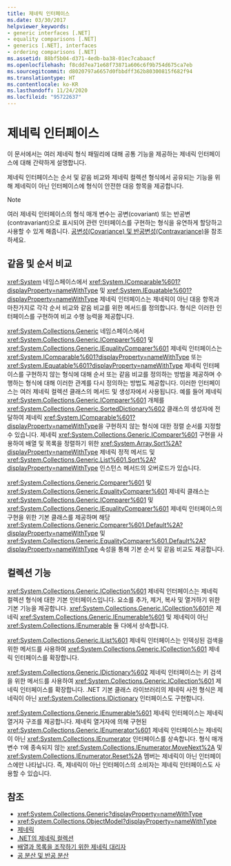 ```yaml
---
title: 제네릭 인터페이스
ms.date: 03/30/2017
helpviewer_keywords:
- generic interfaces [.NET]
- equality comparisons [.NET]
- generics [.NET], interfaces
- ordering comparisons [.NET]
ms.assetid: 88bf5b04-d371-4edb-ba38-01ec7cabaacf
ms.openlocfilehash: f8cdd7ea71e68f73871a606c6f9b754d675ca7eb
ms.sourcegitcommit: d8020797a6657d0fbbdff362b80300815f682f94
ms.translationtype: HT
ms.contentlocale: ko-KR
ms.lasthandoff: 11/24/2020
ms.locfileid: "95722637"
---
```

# <a name="generic-interfaces"></a>제네릭 인터페이스

이 문서에서는 여러 제네릭 형식 패밀리에 대해 공통 기능을 제공하는 제네릭 인터페이스에 대해 간략하게 설명합니다.  
  
제네릭 인터페이스는 순서 및 같음 비교와 제네릭 컬렉션 형식에서 공유되는 기능을 위해 제네릭이 아닌 인터페이스에 형식이 안전한 대응 항목을 제공합니다.  
  
> [!NOTE]
> 여러 제네릭 인터페이스의 형식 매개 변수는 공변(covariant) 또는 반공변(contravariant)으로 표시되어 관련 인터페이스를 구현하는 형식을 유연하게 할당하고 사용할 수 있게 해줍니다. [공변성(Covariance) 및 반공변성(Contravariance)](covariance-and-contravariance.md)을 참조하세요.  
  
## <a name="equality-and-ordering-comparisons"></a>같음 및 순서 비교  

 <xref:System> 네임스페이스에서 <xref:System.IComparable%601?displayProperty=nameWithType> 및 <xref:System.IEquatable%601?displayProperty=nameWithType> 제네릭 인터페이스는 제네릭이 아닌 대응 항목과 마찬가지로 각각 순서 비교와 같음 비교를 위한 메서드를 정의합니다. 형식은 이러한 인터페이스를 구현하여 비교 수행 능력을 제공합니다.  
  
 <xref:System.Collections.Generic> 네임스페이스에서 <xref:System.Collections.Generic.IComparer%601> 및 <xref:System.Collections.Generic.IEqualityComparer%601> 제네릭 인터페이스는 <xref:System.IComparable%601?displayProperty=nameWithType> 또는 <xref:System.IEquatable%601?displayProperty=nameWithType> 제네릭 인터페이스를 구현하지 않는 형식에 대해 순서 또는 같음 비교를 정의하는 방법을 제공하며 수행하는 형식에 대해 이러한 관계를 다시 정의하는 방법도 제공합니다. 이러한 인터페이스는 여러 제네릭 컬렉션 클래스의 메서드 및 생성자에서 사용됩니다. 예를 들어 제네릭 <xref:System.Collections.Generic.IComparer%601> 개체를 <xref:System.Collections.Generic.SortedDictionary%602> 클래스의 생성자에 전달하여 제네릭 <xref:System.IComparable%601?displayProperty=nameWithType>을 구현하지 않는 형식에 대한 정렬 순서를 지정할 수 있습니다. 제네릭 <xref:System.Collections.Generic.IComparer%601> 구현을 사용하여 배열 및 목록을 정렬하기 위한 <xref:System.Array.Sort%2A?displayProperty=nameWithType> 제네릭 정적 메서드 및 <xref:System.Collections.Generic.List%601.Sort%2A?displayProperty=nameWithType> 인스턴스 메서드의 오버로드가 있습니다.  
  
 <xref:System.Collections.Generic.Comparer%601> 및 <xref:System.Collections.Generic.EqualityComparer%601> 제네릭 클래스는 <xref:System.Collections.Generic.IComparer%601> 및 <xref:System.Collections.Generic.IEqualityComparer%601> 제네릭 인터페이스의 구현을 위한 기본 클래스를 제공하며 해당 <xref:System.Collections.Generic.Comparer%601.Default%2A?displayProperty=nameWithType> 및 <xref:System.Collections.Generic.EqualityComparer%601.Default%2A?displayProperty=nameWithType> 속성을 통해 기본 순서 및 같음 비교도 제공합니다.  
  
## <a name="collection-functionality"></a>컬렉션 기능  

 <xref:System.Collections.Generic.ICollection%601> 제네릭 인터페이스는 제네릭 컬렉션 형식에 대한 기본 인터페이스입니다. 요소를 추가, 제거, 복사 및 열거하기 위한 기본 기능을 제공합니다. <xref:System.Collections.Generic.ICollection%601>은 제네릭 <xref:System.Collections.Generic.IEnumerable%601> 및 제네릭이 아닌 <xref:System.Collections.IEnumerable> 둘 다에서 상속합니다.  
  
 <xref:System.Collections.Generic.IList%601> 제네릭 인터페이스는 인덱싱된 검색을 위한 메서드를 사용하여 <xref:System.Collections.Generic.ICollection%601> 제네릭 인터페이스를 확장합니다.  
  
 <xref:System.Collections.Generic.IDictionary%602> 제네릭 인터페이스는 키 검색을 위한 메서드를 사용하여 <xref:System.Collections.Generic.ICollection%601> 제네릭 인터페이스를 확장합니다. .NET 기본 클래스 라이브러리의 제네릭 사전 형식은 제네릭이 아닌 <xref:System.Collections.IDictionary> 인터페이스도 구현합니다.  
  
 <xref:System.Collections.Generic.IEnumerable%601> 제네릭 인터페이스는 제네릭 열거자 구조를 제공합니다. 제네릭 열거자에 의해 구현된 <xref:System.Collections.Generic.IEnumerator%601> 제네릭 인터페이스는 제네릭이 아닌 <xref:System.Collections.IEnumerator> 인터페이스를 상속합니다. 형식 매개 변수 `T`에 종속되지 않는 <xref:System.Collections.IEnumerator.MoveNext%2A> 및 <xref:System.Collections.IEnumerator.Reset%2A> 멤버는 제네릭이 아닌 인터페이스에만 나타납니다. 즉, 제네릭이 아닌 인터페이스의 소비자는 제네릭 인터페이스도 사용할 수 있습니다.  
  
## <a name="see-also"></a>참조

- <xref:System.Collections.Generic?displayProperty=nameWithType>
- <xref:System.Collections.ObjectModel?displayProperty=nameWithType>
- [제네릭](index.md)
- [.NET의 제네릭 컬렉션](collections.md)
- [배열과 목록을 조작하기 위한 제네릭 대리자](delegates-for-manipulating-arrays-and-lists.md)
- [공 분산 및 반공 분산](covariance-and-contravariance.md)
